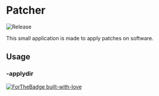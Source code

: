 # Patcher

![Release](https://img.shields.io/github/release/RedstoneBuilding/Patcher)



This small application is made to apply patches on software. 

## Usage

### -applydir

[![ForTheBadge built-with-love](http://ForTheBadge.com/images/badges/built-with-love.svg)](https://GitHub.com/RedstoneBuilding/patcher)

